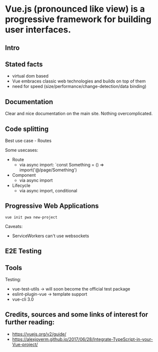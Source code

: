 # Vue.js (pronounced like view) is a progressive framework for building user interfaces.

## Intro


## Stated facts
 - virtual dom based
 - Vue embraces classic web technologies and builds on top of them
 - need for speed (size/performance/change-detection/data binding)



## Documentation
Clear and nice documentation on the main site. Nothing overcomplicated.

## Code splitting
Best use case - Routes

Some usecases:

 - Route
 	- via async import: `const Something = () => import('@/page/Something') 
 - Component
 	- via async import
 - Lifecycle
 	- via async import, conditional
	
	
## Progressive Web Applications
	vue init pwa new-project	

Caveats:

 - ServiceWorkers can't use websockets 
 
## E2E Testing



## Tools
 
Testing:

 - vue-test-utils -> will soon become the official test package
 - eslint-plugin-vue -> template support  
 - vue-cli 3.0
 

Credits, sources and some links of interest for further reading:
--
* https://vuejs.org/v2/guide/
* https://alexjoverm.github.io/2017/06/28/Integrate-TypeScript-in-your-Vue-project/